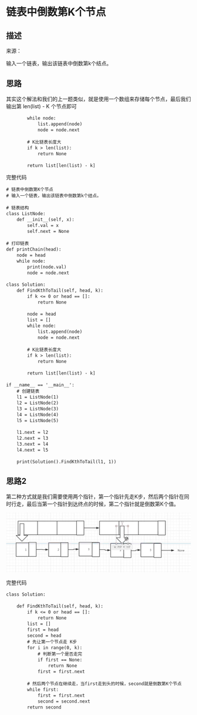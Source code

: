 # 链表中倒数第K个节点

## 描述

来源：

输入一个链表，输出该链表中倒数第k个结点。

## 思路

其实这个解法和我们的上一题类似，就是使用一个数组来存储每个节点，最后我们输出第 len(list) - K 个节点即可

```
        while node:
            list.append(node)
            node = node.next

        # K比链表长度大
        if k > len(list):
            return None

        return list[len(list) - k]
```

完整代码

```
# 链表中倒数第K个节点
# 输入一个链表，输出该链表中倒数第k个结点。

# 链表结构
class ListNode:
    def __init__(self, x):
        self.val = x
        self.next = None

# 打印链表
def printChain(head):
    node = head
    while node:
        print(node.val)
        node = node.next

class Solution:
    def FindKthToTail(self, head, k):
        if k <= 0 or head == []:
            return None

        node = head
        list = []
        while node:
            list.append(node)
            node = node.next

        # K比链表长度大
        if k > len(list):
            return None

        return list[len(list) - k]

if __name__ == '__main__':
    # 创建链表
    l1 = ListNode(1)
    l2 = ListNode(2)
    l3 = ListNode(3)
    l4 = ListNode(4)
    l5 = ListNode(5)

    l1.next = l2
    l2.next = l3
    l3.next = l4
    l4.next = l5

    print(Solution().FindKthToTail(l1, 1))
```

## 思路2

第二种方式就是我们需要使用两个指针，第一个指针先走K步，然后两个指针在同时行走，最后当第一个指针到达终点的时候，第二个指针就是倒数第K个值。


![image-20200425103015322](images/image-20200425103015322.png)

完整代码

```
class Solution:

    def FindKthToTail(self, head, k):
        if k <= 0 or head == []:
            return None
        list = []
        first = head
        second = head
        # 先让第一个节点走 K步
        for i in range(0, k):
        	# 判断第一个是否走完
            if first == None:
                return None
            first = first.next

        # 然后两个节点在继续走，当first走到头的时候，second就是倒数第K个节点
        while first:
            first = first.next
            second = second.next
        return second
```

